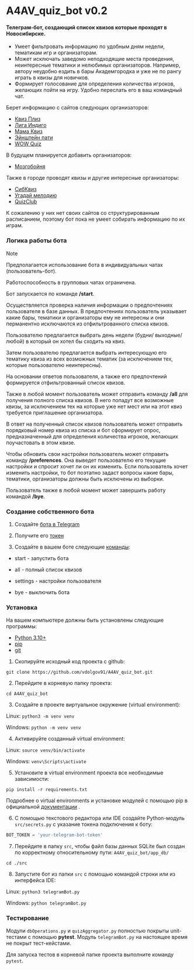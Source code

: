 # A4AV_quiz_bot v0.2
#### Телеграм-бот, создающий список квизов которые проходят в Новосибирске.
* Умеет фильтровать информацию по удобным дням недели, тематикам игр и организаторам.
* Может исключать заведомо неподходящие места проведения, неинтересные тематики и нелюбимых организаторов.
Например, автору неудобно ездить в бары Академгородка и уже не по рангу играть в квизы для новичков.
* Формирует голосование для определения количества игроков, желающих пойти на игру. Удобно переслать его в ваш
командный чат.

Берет информацию с сайтов следующих организаторов:
* [Квиз Плиз](https://nsk.quizplease.ru/schedule)
* [Лига Индиго](https://ligaindigo.ru/novosibirsk)
* [Мама Квиз](https://nsk.mamaquiz.ru/)
* [Эйнштейн пати](https://nsk.albertparty.ru/schedule)
* [WOW Quiz](https://nsk.wowquiz.ru/)

В будущем планируется добавить организаторов:
* [Мозгобойня](https://rudagames.com/novosibirsk)

Также в городе проводят квизы и другие интересные организаторы:
* [СибКвиз](https://vk.com/sibquiz)
* [Угадай мелодию](https://vk.com/um_nsk)
* [QuizClub](https://vk.com/quizclubnsk)

К сожалению у них нет своих сайтов со структурированным расписанием, поэтому бот пока не умеет собирать информацию
по их играм.

### Логика работы бота
> [!NOTE] 
> Предполагается использование бота в индивидуальных чатах (пользователь-бот). 
> 
> Работоспособность в групповых чатах ограничена.


Бот запускается по команде **/start**.

Осуществляется проверка наличия информации о предпочтениях пользователя в базе данных. В предпочтениях пользователь 
указывает какие бары, тематики и организаторы ему не интересны и они перманентно исключаются из отфильтрованного списка 
квизов.

Пользователю предлагается выбрать день недели (будни/ выходные/ любой) в который он хотел бы сходить на квиз.

Затем пользователю предлагается выбрать интересующую его тематику квиза из всех возможных тематик (за исключением тех, 
которые пользователю неинтересны).

На основании ответов пользователя, а также его предпочтений формируется отфильтрованный список квизов.

Также в любой момент пользователь может отправить команду **/all** для получения полного списка квизов. 
В него попадут все возможные квизы, за исключением тех на которые уже нет мест или на этот квиз требуется приглашение 
организатора.

В ответ на полученный список квизов пользователь может отправить порядковый номер квиза из списка и бот сформирует 
опрос, предназначенный для определения количества игроков, желающих поучастовать в этом квизе.

Чтобы обновить свои настройки пользователь может отправить команду **/preferences**. Она выведет пользователю его 
текущие настройки и спросит хочет ли он их изменить. Если пользователь хочет изменить настройки, то бот поэтапно 
задаст вопросы какие бары, тематики, организаторы должны быть исключены из выборки.

Пользователь также в любой момент может завершить работу командой **/bye**.

### Создание собственного бота
1. Создайте [бота в Telegram](https://core.telegram.org/bots/features#creating-a-new-bot)

2. Получите его [токен](https://core.telegram.org/bots/tutorial#obtain-your-bot-token)

3. Создайте в вашем боте следующие [команды](https://core.telegram.org/bots/tutorial#executing-commands):

- start - запустить бота

- all - полный список квизов

- settings - настройки пользователя

- bye - выключить бота

### Установка
На вашем компьютере должны быть установлены следующие программы:
- [Python 3.10+](https://www.python.org/downloads/)
- [pip](https://pip.pypa.io/en/stable/installation/)
- [git](https://git-scm.com/book/en/v2/Getting-Started-Installing-Git)

1. Скопируйте исходный код проекта с github:
```
git clone https://github.com/vdolgov91/A4AV_quiz_bot.git
```

2. Перейдите в корневую папку проекта:
```
cd A4AV_quiz_bot
```

3. Создайте в проекте виртуальное окружение (virtual environment):

Linux: `python3 -m venv venv`

Windows: `python -m venv venv`

4. Активируйте созданный virtual environment:

Linux: `source venv/bin/activate`

Windows: `venv\Scripts\activate`

5. Установите в virtual environment проекта все необходимые зависимости: 
```
pip install -r requirements.txt
```

Подробнее о virtual environments и установке модулей с помощью pip в официальной 
[документации](https://packaging.python.org/en/latest/guides/installing-using-pip-and-virtual-environments/) .

6. С помощью текстового редактора или IDE создайте Python-модуль `src/secrets.py` с указание токена подключения к боту:
```python
BOT_TOKEN = 'your-telegram-bot-token'
```

7. Перейдите в папку `src`, чтобы файл базы данных SQLite был создан по корректному относительному пути: 
`A4AV_quiz_bot/app_db/`
```
cd ./src
```

8. Запустите бот из папки `src` с помощью командой строки или из интерфейса IDE:

Linux: `python3 telegramBot.py`

Windows: `python telegramBot.py`

### Тестирование
Модули `dbOperations.py` и `quizAggregator.py` полностью покрыты unit-тестами с помощью **pytest**.
Модуль `telegramBot.py` на настоящее время не покрыт тест-кейстами.

Для запуска тестов в корневой папке проекта выполните команду `pytest`.
